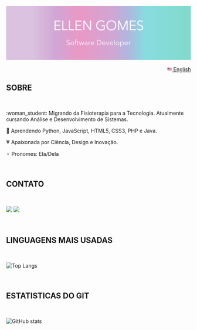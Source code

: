 <img src="images/banner_profile.png"></img>
<p align="right">
<a href="README.md"><img src="images/us-flag.png" height="12"> English</a>
</p>
<h2>  SOBRE </h2>
<br>
<p>
:woman_student:    Migrando da Fisioterapia para a Tecnologia. Atualmente cursando Análise e Desenvolvimento de Sistemas. 
 
:open_book:    Aprendendo Python, JavaScript, HTML5, CSS3, PHP e Java.
 
:heartpulse:    Apaixonada por Ciência, Design e Inovação.

:female_sign:    Pronomes:  Ela/Dela
</p>
<br>
<h2>  CONTATO </h2>
<br>
<p>
 <a href="https://www.linkedin.com/in/ellen-gomes-software-developer/"><img src="https://img.shields.io/badge/-LinkedIn-DBC2E0?style=flat&logo=Linkedin&logoColor=FFFFFF"/></a>
  <a href="mailto:ellen_gomes14@hotmail.com?subject=Olá%20Ellen%20Gomes"><img src="https://img.shields.io/badge/-Email-DBC2E0?for-the-badge&logo=gmail&logoColor=FFFFFF"/></a>
</p>

<br>
<h2>  LINGUAGENS MAIS USADAS </h2>
<br>

![Top Langs](https://github-readme-stats.vercel.app/api/top-langs/?username=EllenCGomes&hide_title=True&hide_border=True)

<br>
<h2>  ESTATISTICAS DO GIT </h2>
<br>

![GitHub stats](https://github-readme-stats.vercel.app/api?username=EllenCGomes&hide_title=True&hide_border=True&show_icons=True&icon_color=62D3D0&text_color=BB7DC1&theme=material-palenight&bg_color=FFFFFF&hide=total,stars,earned)
